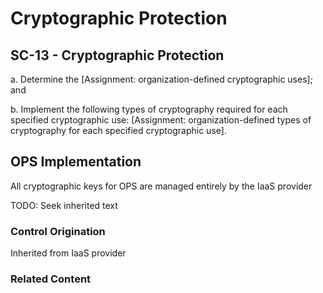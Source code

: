 # Cryptographic Protection
## SC-13 - Cryptographic Protection

a. Determine the [Assignment: organization-defined cryptographic uses]; and

b. Implement the following types of cryptography required for each specified cryptographic use: [Assignment: organization-defined types of cryptography for each specified cryptographic use].

## OPS Implementation

All cryptographic keys for OPS are managed entirely by the IaaS provider

TODO: Seek inherited text

### Control Origination

Inherited from IaaS provider

### Related Content
